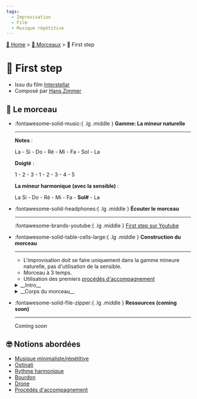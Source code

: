 ```yaml
---
tags:
  - Improvisation
  - Film 
  - Musique répétitive
---
```


[🏡 Home](../index.md) > [🎹 Morceaux](index.md) > 🎹 First step

# 🎹  First step

- Issu du film [Interstellar](https://fr.wikipedia.org/wiki/Interstellar)
- Composé par [Hans Zimmer](https://fr.wikipedia.org/wiki/Hans_Zimmer)

## 🎼 Le morceau

<div class="grid cards" markdown>

-   :fontawesome-solid-music:{ .lg .middle } __Gamme: La mineur naturelle__

    ---

    __Notes__ : 

    La - Si - Do - Ré - Mi - Fa - Sol - La

    __Doigté__ :
    
    1 - 2 - 3 - 1 - 2 - 3 - 4 - 5

    __La mineur harmonique (avec la sensible)__ : 

    La  Si - Do - Ré - Mi - Fa - __Sol#__ - La

-   :fontawesome-solid-headphones:{ .lg .middle } __Écouter le morceau__

    ---

    :fontawesome-brands-youtube:{ .lg .middle } [First step sur Youtube](https://www.youtube.com/watch?v=HV1CMDhemt0)

-   :fontawesome-solid-table-cells-large:{ .lg .middle } __Construction du morceau__

    ---

    - L'improvisation doit se faire uniquement dans la gamme mineure naturelle, pas d'utilisation de la sensible.
    - Morceau à 3 temps.
    - Utilisation des premiers [procédés d'accompagnement](../procedes-accompagnement.md)

    <details markdown>
    <summary markdown>__Intro__</summary>
    
    - Pédale de mi, [dominante de la gemme](../glossaire.md#degré) : la note est jouée main droite, à un tempo plutôt rapide et assez aigue.
    - Superposer à la main gauche différentes notes de la gamme, ou même des accords, des dissonances, des intervalles jusque-là jamais ou peu explorés.
    - Ne pas sacrifier la régularité du mi au profit de la main gauche.
    - Registre médium et aigu.
    - Autant la régularité d’apparition du « mi » à la main droite me semble importante, autant la régularité
      des manifestations de la main gauche l’est moins. L’effet de pédale produit par le « mi » supporte bien
      une irrégularité de rythme harmonique.

    </details>

    <details markdown>
    <summary markdown>__Corps du morceau__</summary>
    
    Une seule progression harmonique dans le morceau

    | ✋ Main Gauche       | 🤚 Main droite              |
    |---------------------|-----------------------------|
    | Fa M                | La (1 temps) - Mi (2 temps) |
    | Sol M (ou Mi m/Sol) | Si (1 temps) - Mi (2 temps) |
    | La m                | Do (1 temps) - Mi (2 temps) |
    | Sol M               | Ré (1 temps) - Mi (2 temps) |

    Partir d’une extrême simplicité et étoffer le morceau au fur et à mesure, ajouter au fur et à mesure
    des couches d’éléments qui viendront faire « grossir » le morceau. Au bout d’un certain moment, vous
    pouvez de nouveau « amaigrir » le morceau, retirer des éléments, essayer d’autres combinaisons. L’idée est de suivre une trajectoire en cloche, typique de la narration romanesque, musicale ou
    cinématographique. Une situation initiale, des événements menant à un climax, et le retour au calme.

    </details>


-   :fontawesome-solid-file-zipper:{ .lg .middle } __Ressources (coming soon)__

    ---

    Coming soon

</div>


## 🤓 Notions abordées

- [Musique minimaliste/répétitive](../types-musique/musique-repetitive-minimaliste.md)
- [Ostinati](../glossaire.md#ostinati)
- [Rythme harmonique](../glossaire.md#rythme-harmonique)
- [Bourdon](../glossaire.md#bourdon)
- [Drone](../glossaire.md#drone)
- [Procédés d'accompagnement](../procedes-accompagnement.md)


